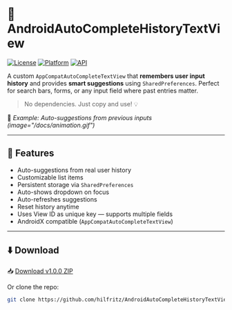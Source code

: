 # 📝 AndroidAutoCompleteHistoryTextView

[![License](https://img.shields.io/badge/License-Apache%202.0-blue.svg)](https://opensource.org/licenses/Apache-2.0)
[![Platform](https://img.shields.io/badge/Platform-Android-green.svg)](https://developer.android.com)
[![API](https://img.shields.io/badge/API-14%2B-brightgreen.svg?style=flat)](https://android-arsenal.com/api?level=14)

A custom `AppCompatAutoCompleteTextView` that **remembers user input history** and provides **smart suggestions** using `SharedPreferences`. Perfect for search bars, forms, or any input field where past entries matter.

> No dependencies. Just copy and use! 💡

📸 *Example: Auto-suggestions from previous inputs*  
*(image="/docs/animation.gif")*

---

## 🚀 Features

-  Auto-suggestions from real user history
-  Customizable list items
-  Persistent storage via `SharedPreferences`
-  Auto-shows dropdown on focus
-  Auto-refreshes suggestions
-  Reset history anytime
-  Uses View ID as unique key — supports multiple fields
-  AndroidX compatible (`AppCompatAutoCompleteTextView`)

---

## ⬇️ Download

📥 [Download v1.0.0 ZIP](https://github.com/hilfritz/AndroidAutoCompleteHistoryTextView/releases/download/v1.0.0/AutoCompleteHistoryTextView-v1.0.0.zip)

Or clone the repo:
```bash
git clone https://github.com/hilfritz/AndroidAutoCompleteHistoryTextView.git
